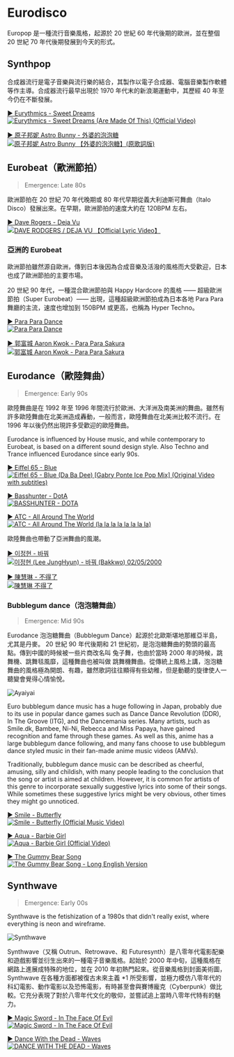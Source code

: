 # Eurodisco

Europop 是一種流行音樂風格，起源於 20 世紀 60 年代後期的歐洲，並在整個 20 世紀 70 年代後期發展到今天的形式。

## Synthpop

合成器流行是電子音樂與流行樂的結合，其製作以電子合成器、電腦音樂製作軟體等作主導。合成器流行最早出現於 1970 年代末的新浪潮運動中，其歷經 40 年至今仍在不斷發展。

[▶️ Eurythmics - Sweet Dreams  
![Eurythmics - Sweet Dreams (Are Made Of This) (Official Video)](https://img.youtube.com/vi/qeMFqkcPYcg/0.jpg)](https://youtu.be/qeMFqkcPYcg)

[▶️ 原子邦妮 Astro Bunny - 外婆的泡泡糖  
![原子邦妮 Astro Bunny 【外婆的泡泡糖】(原歌詞版)](https://img.youtube.com/vi/W7gdBrf1stM/0.jpg)](https://youtu.be/W7gdBrf1stM?t=186)

## Eurobeat（歐洲節拍）

> Emergence: Late 80s

歐洲節拍在 20 世紀 70 年代晚期或 80 年代早期從義大利迪斯可舞曲（Italo Disco）發展出來。在早期，歐洲節拍的速度大約在 120BPM 左右。

[▶️ Dave Rogers - Deja Vu  
![DAVE RODGERS / DEJA VU 【Official Lyric Video】](https://img.youtube.com/vi/tdeJiw6qMkA/0.jpg)](https://youtu.be/tdeJiw6qMkA?t=63)

### 亞洲的 Eurobeat

歐洲節拍雖然源自歐洲，傳到日本後因為合成音樂及活潑的風格而大受歡迎，日本也成了歐洲節拍的主要市場。

20 世紀 90 年代，一種混合​​歐洲節拍與 Happy Hardcore 的風格 —— 超級歐洲節拍（Super Eurobeat）—— 出現，這種超級歐洲節拍成為日本各地 Para Para 舞廳的主流，速度也增加到 150BPM 或更高，也稱為 Hyper Techno。

[▶️ Para Para Dance  
![Para Para Dance](https://img.youtube.com/vi/xa2-PTtrhck/0.jpg)](https://youtu.be/xa2-PTtrhck?t=72)

[▶️ 郭富城 Aaron Kwok - Para Para Sakura  
![郭富城 Aaron Kwok - Para Para Sakura](https://img.youtube.com/vi/-0aB7EDZ6TU/0.jpg)](https://youtu.be/-0aB7EDZ6TU?t=56)

## Eurodance（歐陸舞曲）

> Emergence: Early 90s

歐陸舞曲是在 1992 年至 1996 年間流行於歐洲、大洋洲及南美洲的舞曲。雖然有許多歐陸舞曲在北美洲造成轟動，一般而言，歐陸舞曲在北美洲比較不流行。在 1996 年以後仍然出現許多受歡迎的歐陸舞曲。

Eurodance is influenced by House music, and while contemporary to Eurobeat, is based on a different sound design style. Also Techno and Trance influenced Eurodance since early 90s.

[▶️ Eiffel 65 - Blue  
![Eiffel 65 - Blue (Da Ba Dee) \[Gabry Ponte Ice Pop Mix\] (Original Video with subtitles)](https://img.youtube.com/vi/68ugkg9RePc/0.jpg)](https://youtu.be/68ugkg9RePc?t=48)

[▶️ Basshunter - DotA  
![BASSHUNTER - DOTA](https://img.youtube.com/vi/qTsaS1Tm-Ic/0.jpg)](https://youtu.be/qTsaS1Tm-Ic?t=162)

[▶️ ATC - All Around The World  
![ATC - All Around The World (la la la la la la la la)](https://img.youtube.com/vi/IRvGZffXhfk/0.jpg)](https://youtu.be/IRvGZffXhfk?t=33)

歐陸舞曲也帶動了亞洲舞曲的風潮。

[▶️ 이정현 - 바꿔  
![이정현 (Lee JungHyun) - 바꿔 (Bakkwo) 02/05/2000](https://img.youtube.com/vi/URoehXX4HEk/0.jpg)](https://youtu.be/URoehXX4HEk?t=39)

[▶️ 陳慧琳 - 不得了  
![陳慧琳 不得了](https://img.youtube.com/vi/LDYuYO4_oLo/0.jpg)](https://youtu.be/LDYuYO4_oLo?t=15)

### Bubblegum dance（泡泡糖舞曲）

> Emergence: Mid 90s

Eurodance 泡泡糖舞曲（Bubblegum Dance）起源於北歐斯堪地那維亞半島，尤其是丹麥。 20 世紀 90 年代後期和 21 世紀初，是泡泡糖舞曲的勢頭的最高點。傳到中國的時候被一些片商改名叫 兔子舞，也由於當時 2000 年的時候，跳舞機、跳舞毯風靡，這種舞曲也被叫做 跳舞機舞曲。從傳統上風格上講，泡泡糖舞曲的風格極為開朗、有趣，雖然歌詞往往顯得有些幼稚，但是動聽的旋律使人一聽變會覺得心情愉悅。

![Ayaiyai](https://i.imgur.com/RtwPBk0.png)

Euro bubblegum dance music has a huge following in Japan, probably due to its use in popular dance games such as Dance Dance Revolution (DDR), In The Groove (ITG), and the Dancemania series. Many artists, such as Smile.dk, Bambee, Ni-Ni, Rebecca and Miss Papaya, have gained recognition and fame through these games. As well as this, anime has a large bubblegum dance following, and many fans choose to use bubblegum dance styled music in their fan-made anime music videos (AMVs).

Traditionally, bubblegum dance music can be described as cheerful, amusing, silly and childish, with many people leading to the conclusion that the song or artist is aimed at children. However, it is common for artists of this genre to incorporate sexually suggestive lyrics into some of their songs. While sometimes these suggestive lyrics might be very obvious, other times they might go unnoticed.

[▶️ Smile - Butterfly  
![Smile - Butterfly (Official Music Video)](https://img.youtube.com/vi/QzcvRDWgRIE/0.jpg)](https://youtu.be/QzcvRDWgRIE?t=30)

[▶️ Aqua - Barbie Girl  
![Aqua - Barbie Girl (Official Video)](https://img.youtube.com/vi/ZyhrYis509A/0.jpg)](https://youtu.be/ZyhrYis509A?t=131)

[▶️ The Gummy Bear Song  
![The Gummy Bear Song - Long English Version](https://img.youtube.com/vi/astISOttCQ0/0.jpg)](https://youtu.be/astISOttCQ0?t=46)

## Synthwave

> Emergence: Early 00s

Synthwave is the fetishization of a 1980s that didn't really exist, where everything is neon and wireframe.

![Synthwave](https://i.imgur.com/yIMf55h.jpg)

Synthwave（又稱 Outrun、Retrowave、和 Futuresynth）是八零年代電影配樂和遊戲影響並衍生出來的一種電子音樂風格。起始於 2000 年中旬，這種風格在網路上進展成特殊的地位，並在 2010 年初熱門起來。從音樂風格到封面美術圖，Synthwave 在各種方面都被復古未來主義 *1 所受影響，並極力模仿八零年代的科幻電影、動作電影以及恐怖電影，有時甚至會與賽博龐克（Cyberpunk）做比較。它充分表現了對於八零年代文化的敬仰，並嘗試追上當時八零年代特有的魅力。

[▶️ Magic Sword - In The Face Of Evil  
![Magic Sword - In The Face Of Evil](https://img.youtube.com/vi/G02wKufX3nw/0.jpg)](https://youtu.be/G02wKufX3nw?t=47)

[▶️ Dance With the Dead - Waves  
![DANCE WITH THE DEAD - Waves](https://img.youtube.com/vi/_eHMCbR_s_Y/0.jpg)](https://youtu.be/_eHMCbR_s_Y?t=69)
